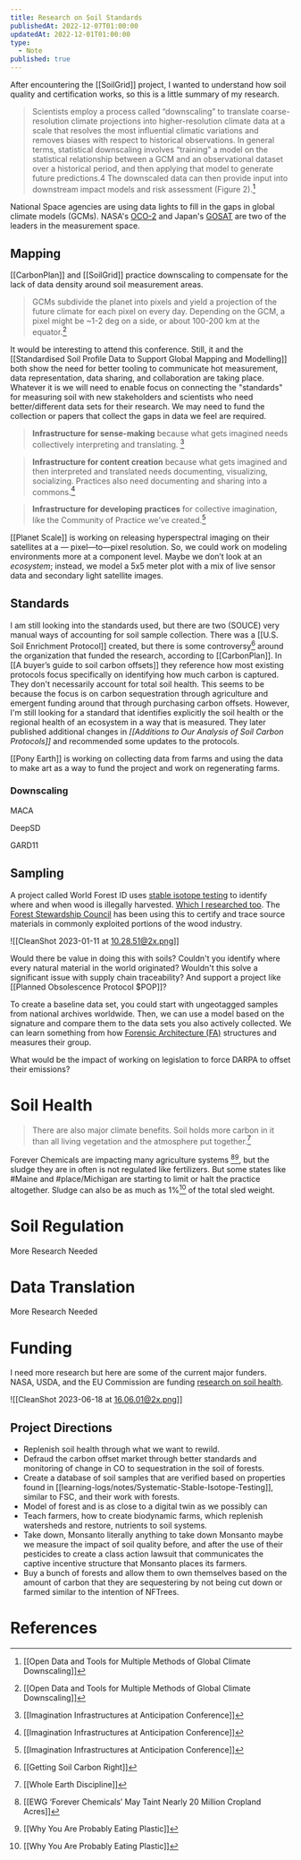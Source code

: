 ```yaml
---
title: Research on Soil Standards
publishedAt: 2022-12-07T01:00:00
updatedAt: 2022-12-01T01:00:00
type:
  - Note
published: true
---
```


After encountering the [[SoilGrid]] project, I wanted to understand how soil quality and certification works, so this is a little summary of my research.

>Scientists employ a process called “downscaling” to translate coarse-resolution climate projections into higher-resolution climate data at a scale that resolves the most influential climatic variations and removes biases with respect to historical observations. In general terms, statistical downscaling involves “training” a model on the statistical relationship between a GCM and an observational dataset over a historical period, and then applying that model to generate future predictions.4 The downscaled data can then provide input into downstream impact models and risk assessment (Figure 2).[^1]

National Space agencies are using data lights to fill in the gaps in global climate models (GCMs). NASA's [OCO-2](https://en.wikipedia.org/wiki/Orbiting_Carbon_Observatory_2) and Japan's [GOSAT](https://en.wikipedia.org/wiki/Greenhouse_Gases_Observing_Satellite) are two of the leaders in the measurement space.


## Mapping

[[CarbonPlan]] and [[SoilGrid]] practice downscaling to compensate for the lack of data density around soil measurement areas.

>GCMs subdivide the planet into pixels and yield a projection of the future climate for each pixel on every day. Depending on the GCM, a pixel might be ~1-2 deg on a side, or about 100-200 km at the equator.[^1]

It would be interesting to attend this conference. Still, it and the [[Standardised Soil Profile Data to Support Global Mapping and Modelling]] both show the need for better tooling to communicate hot measurement, data representation, data sharing, and collaboration are taking place. Whatever it is we will need to enable focus on connecting the "standards" for measuring soil with new stakeholders and scientists who need better/different data sets for their research. We may need to fund the collection or papers that collect the gaps in data we feel are required.

>**Infrastructure for sense-making** because what gets imagined needs collectively interpreting and translating. [^6]

>**Infrastructure for content creation** because what gets imagined and then interpreted and translated needs documenting, visualizing, socializing. Practices also need documenting and sharing into a commons.[^6]

>**Infrastructure for developing practices** for collective imagination, like the Community of Practice we’ve created.[^6]


[[Planet Scale]] is working on releasing hyperspectral imaging on their satellites at a — pixel—to—pixel resolution. So, we could work on modeling environments more at a component level. Maybe we don’t look at an *ecosystem*; instead, we model a 5x5 meter plot with a mix of live sensor data and secondary light satellite images.

## Standards

I am still looking into the standards used, but there are two (SOUCE) very manual ways of accounting for soil sample collection. There was a [[U.S. Soil Enrichment Protocol]] created, but there is some controversy[^5] around the organization that funded the research, according to [[CarbonPlan]]. In [[A buyer’s guide to soil carbon offsets]] they reference how most existing protocols focus specifically on identifying how much carbon is captured. They don't necessarily account for total soil health. This seems to be because the focus is on carbon sequestration through agriculture and emergent funding around that through purchasing carbon offsets. However, I'm still looking for a standard that identifies explicitly the soil health or the regional health of an ecosystem in a way that is measured. They later published additional changes in *[[Additions to Our Analysis of Soil Carbon Protocols]]* and recommended some updates to the protocols.

[[Pony Earth]] is working on collecting data from farms and using the data to make art as a way to fund the project and work on regenerating farms.



### Downscaling

MACA

DeepSD


GARD11

## Sampling

A project called World Forest ID uses [stable isotope testing](https://en.wikipedia.org/wiki/Stable_isotope_ratio) to identify where and when wood is illegally harvested. [Which I researched too](/note/Systematic-Stable-Isotope-Testing). The [Forest Stewardship Council](https://fsc.org/en) has been using this to certify and trace source materials in commonly exploited portions of the wood industry.

![[CleanShot 2023-01-11 at 10.28.51@2x.png]]

Would there be value in doing this with soils? Couldn't you identify where every natural material in the world originated? Wouldn't this solve a significant issue with supply chain traceability? And support a project like [[Planned Obsolescence Protocol $POP]]?

To create a baseline data set, you could start with ungeotagged samples from national archives worldwide. Then, we can use a model based on the signature and compare them to the data sets you also actively collected. We can learn something from how [Forensic Architecture (FA)](https://forensic-architecture.org) structures and measures their group.


What would be the impact of working on legislation to force DARPA to offset their emissions?


# Soil Health

> There are also major climate benefits. Soil holds more carbon in it than all living vegetation and the atmosphere put together.[^4]

Forever Chemicals are impacting many agriculture systems [^2][^3], but the sludge they are in often is not regulated like fertilizers. But some states like #Maine and #place/Michigan are starting to limit or halt the practice altogether. Sludge can also be as much as 1%[^3] of the total sled weight.




# Soil Regulation
More Research Needed

# Data Translation
More Research Needed

# Funding
I need more research but here are some of the current major funders. NASA, USDA, and the EU Commission are funding [research on soil health](https://research-and-innovation.ec.europa.eu/funding/funding-opportunities/funding-programmes-and-open-calls/horizon-europe/eu-missions-horizon-europe/soil-health-and-food_en).

![[CleanShot 2023-06-18 at 16.06.01@2x.png]]

## Project Directions

- Replenish soil health through what we want to rewild.
- Defraud the carbon offset market through better standards and monitoring of change in CO to sequestration in the soil of forests.
- Create a database of soil samples that are verified based on properties found in [[learning-logs/notes/Systematic-Stable-Isotope-Testing]], similar to FSC, and their work with forests.
- Model of forest and is as close to a digital twin as we possibly can
- Teach farmers, how to create biodynamic farms, which replenish watersheds and restore, nutrients to soil systems.
- Take down, Monsanto literally anything to take down Monsanto maybe we measure the impact of soil quality before, and after the use of their pesticides to create a class action lawsuit that communicates the captive incentive structure that Monsanto places its farmers.
- Buy a bunch of forests and allow them to own themselves based on the amount of carbon that they are sequestering by not being cut down or farmed similar to the intention of NFTrees.



# References

[^1]: [[Open Data and Tools for Multiple Methods of Global Climate Downscaling]]
[^2]: [[EWG ‘Forever Chemicals’ May Taint Nearly 20 Million Cropland Acres]]
[^3]: [[Why You Are Probably Eating Plastic]]
[^4]: [[Whole Earth Discipline]]
[^5]: [[Getting Soil Carbon Right]]
[^6]: [[Imagination Infrastructures at Anticipation Conference]]
